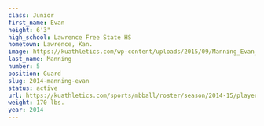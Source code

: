 ```yaml
---
class: Junior
first_name: Evan
height: 6'3"
high_school: Lawrence Free State HS
hometown: Lawrence, Kan.
image: https://kuathletics.com/wp-content/uploads/2015/09/Manning_Evan_09152015.jpg
last_name: Manning
number: 5
position: Guard
slug: 2014-manning-evan
status: active
url: https://kuathletics.com/sports/mbball/roster/season/2014-15/player/evan-manning/
weight: 170 lbs.
year: 2014
---
```

